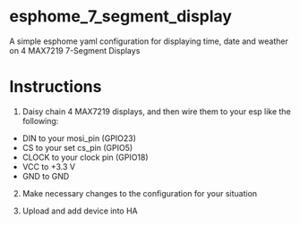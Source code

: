 # esphome_7_segment_display
A simple esphome yaml configuration for displaying time, date and weather on 4 MAX7219 7-Segment Displays

# Instructions
1. Daisy chain 4 MAX7219 displays, and then wire them to your esp like the following:
- DIN to your mosi_pin (GPIO23)
- CS to your set cs_pin (GPIO5)
- CLOCK to your clock pin (GPIO18)
- VCC to +3.3 V
- GND to GND

2. Make necessary changes to the configuration for your situation

3. Upload and add device into HA
